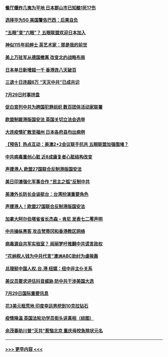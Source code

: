 #### [餐厅爆炸几夷为平地 日本郡山市已知酿1死17伤](../pages/prog202/a102906049.md?t=07301351) 
#### [选择华为5G 美国警告巴西：后果自负](../pages/prog202/a102906021.md?t=07301351) 
#### [“五眼”变“六眼”？ 五眼联盟欢迎日本加入](../pages/prog202/a102906002.md?t=07301351) 
#### [神似115年前绅士 英艺术家：那是我的前世](../pages/prog202/a102905622.md?t=07301351) 
#### [美上万驻军从德国撤离 改变北约战略布局](../pages/prog202/a102905915.md?t=07301351) 
#### [日本单日新增超一千 香港连八天破百](../pages/prog202/a102905671.md?t=07301351) 
#### [三退十日连超6万 “天灭中共”已成共识](../pages/prog202/a102905918.md?t=07301351) 
#### [7月29日时事拼盘](../pages/prog202/a102905862.md?t=07301351) 
#### [促白宫列中共为跨国犯罪组织 数百团体活动家联署](../pages/prog202/a102905815.md?t=07301351) 
#### [欧盟制裁港版国安法 英国关切立法会选举](../pages/prog202/a102905816.md?t=07301351) 
#### [大连疫情扩散至福州 日本各府县均出病例](../pages/prog202/a102905837.md?t=07301351) 
#### [【预告】热点互动：美澳2+2会议联手抗共  五眼联盟加强围堵？](../pages/prog202/a102905756.md?t=07301351) 
#### [中共病毒重创心脏 近8成康复者心脏结构改变](../pages/prog202/a102905739.md?t=07301351) 
#### [声援港人 欧盟27国联合反制港版国安法](../pages/prog202/a102905749.md?t=07301351) 
#### [美日印澳强化军事合作 “民主之弧”反制中共](../pages/prog202/a102905707.md?t=07301351) 
#### [美澳外长防长会谈挺台：台湾扮演重要角色](../pages/prog202/a102905675.md?t=07301351) 
#### [声援港人！欧盟27国联合反制港版国安法](../pages/prog202/a102905670.md?t=07301351) 
#### [加拿大阿尔伯塔省省长杰森・肯尼 发表七二零声明](../pages/prog202/a102905650.md?t=07301351) 
#### [中共操纵黑客 攻击梵蒂冈和香港教区网络](../pages/prog202/a102905631.md?t=07301351) 
#### [病毒源自共军实验室？ 阎丽梦吁推翻中共谎言政权](../pages/prog202/a102905601.md?t=07301351) 
#### [“花纳税人钱为中共代言”澳洲ABC助纣为虐挨轰](../pages/prog202/a102905588.md?t=07301351) 
#### [总理挺中国人权.台.港 纽媒：纽中非主仆关系](../pages/prog202/a102905584.md?t=07301351) 
#### [美议员要求评估抖音威胁 防中共干涉美国大选](../pages/prog202/a102905476.md?t=07301351) 
#### [7月29日国际重要讯息](../pages/prog202/a102905386.md?t=07301351) 
#### [花3美元租荒地 印度幸运男挖到10克拉钻石](../pages/prog202/a102905313.md?t=07301351) 
#### [疫情降温 英国法轮功学员街头讲真相（组图）](../pages/prog202/a102905295.md?t=07301351) 
#### [余茂春助川普“灭共”惹恼北京 重庆母校急除状元名](../pages/prog202/a102905210.md?t=07301351) 

----
#### [ >>> 更早内容 <<< ](../indexes/prog202-earlier.md)
